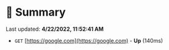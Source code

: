 # 📖 Summary
Last updated: **4/22/2022, 11:52:41 AM**

- `GET` [https://google.com](https://google.com) - **Up** (140ms)
